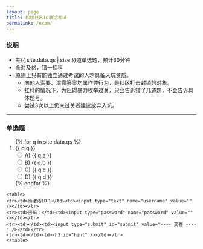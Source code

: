 ```yaml
---
layout: page
title: 松饼社区ID激活考试
permalink: /exam/
---
```


### 说明

- 共{{ site.data.qs | size }}道单选题，预计30分钟
- 全对及格，错一挂科
- 原则上只有能独立通过考试的人才具备入坑资质。
  - 向他人索要、泄露答案均属作弊行为，是社区打击封锁的对象。
  - 挂科的情况下，为阻碍暴力枚举过关，只会告诉错了几道题，不会告诉具体题号。
  - 尝试3次以上仍未过关者建议放弃入坑。

---

### 单选题

<script>
function onSubmit() {
	var form = document.getElementById("form");

	var username = form.username.value;
	if (!username) {
		hint("请填写用户名");
		return;
	}

	var password = form.password.value;
	if (!password) {
		hint("请填写密码");
		return;
	}

	var answers = "";
	for (var i = 1; i <= {{ site.data.qs | size }}; i++) {
		var answer = form["q" + i].value;
		if (!answer) {
			hint("第" + i + "题还没有填呢");
			return;
		}
		answers += answer;
	}

	var cs = JSON.stringify({
		Username: username,
		Password: password,
		Answers: answers
	});
	send(cs);
}

function hint(str) {
	var hint = document.getElementById("hint");
	hint.innerHTML = str;
}

function send(msg) {
	var submit = document.getElementById("submit");
	submit.disabled = true;
	hint("正在提交...");

	var url = "http://127.0.0.1:8080/account/activate";
	xmlhttp = new XMLHttpRequest();
	xmlhttp.open("POST", url, true);
	xmlhttp.setRequestHeader("Content-type", "application/json");
	xmlhttp.onreadystatechange = function () {
		if (xmlhttp.readyState == 4 && xmlhttp.status == 200) {
			var sc = JSON.parse(xmlhttp.responseText);
			if (sc.Error) {
				hint("激活失败 " + sc.Error);
				submit.disabled = false;
			} else {
				// prevent showing anything while redirecting
				document.getElementById("hint").style.displayed = "none";
				window.location.href = "/pass";
			}
		} else {
			console.log("ajax failed: " + xmlhttp.readyState + " " + xmlhttp.status);
		}
	};
	xmlhttp.send(msg);
}
</script>

<form id="form" action="javascript:onSubmit()">
	<ol>
		{% for q in site.data.qs %}
		<li>
			{{ q.q }}<br />
			<label>
				<input type="radio" name="q{{ forloop.index }}" value="a" />
				A) {{ q.a }} <br />
			</label>
			<label>
				<input type="radio" name="q{{ forloop.index }}" value="b" />
				B) {{ q.b }} <br />
			</label>
			<label>
				<input type="radio" name="q{{ forloop.index }}" value="c" />
				C) {{ q.c }} <br />
			</label>
			<label>
				<input type="radio" name="q{{ forloop.index }}" value="d" />
				D) {{ q.d }} <br />
			</label>
		</li>
		{% endfor %}
	</ol>

	<table>
	<tr><td>待激活ID：</td><td><input type="text" name="username" value="" /></td></tr>
	<tr><td>密码：</td><td><input type="password" name="password" value="" /></td></tr>
	<tr><td></td><td><input type="submit" id="submit" value="---- 交卷 ----" /></td></tr>
	<tr><td></td><td><h3 id="hint" /></td></tr>
	</table>
</form>



